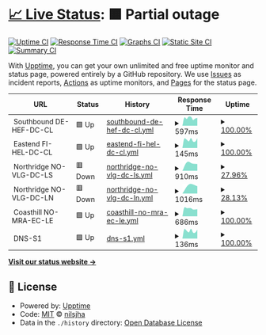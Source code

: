 # [📈 Live Status](https://nilsjha.github.io/upptime-pub): <!--live status--> **🟧 Partial outage**

[![Uptime CI](https://github.com/nilsjha/upptime-pub/workflows/Uptime%20CI/badge.svg)](https://github.com/nilsjha/upptime-pub/actions?query=workflow%3A%22Uptime+CI%22)
[![Response Time CI](https://github.com/nilsjha/upptime-pub/workflows/Response%20Time%20CI/badge.svg)](https://github.com/nilsjha/upptime-pub/actions?query=workflow%3A%22Response+Time+CI%22)
[![Graphs CI](https://github.com/nilsjha/upptime-pub/workflows/Graphs%20CI/badge.svg)](https://github.com/nilsjha/upptime-pub/actions?query=workflow%3A%22Graphs+CI%22)
[![Static Site CI](https://github.com/nilsjha/upptime-pub/workflows/Static%20Site%20CI/badge.svg)](https://github.com/nilsjha/upptime-pub/actions?query=workflow%3A%22Static+Site+CI%22)
[![Summary CI](https://github.com/nilsjha/upptime-pub/workflows/Summary%20CI/badge.svg)](https://github.com/nilsjha/upptime-pub/actions?query=workflow%3A%22Summary+CI%22)

With [Upptime](https://upptime.js.org), you can get your own unlimited and free uptime monitor and status page, powered entirely by a GitHub repository. We use [Issues](https://github.com/nilsjha/upptime-pub/issues) as incident reports, [Actions](https://github.com/nilsjha/upptime-pub/actions) as uptime monitors, and [Pages](https://nilsjha.github.io/upptime-pub) for the status page.

<!--start: status pages-->
<!-- This summary is generated by Upptime (https://github.com/upptime/upptime) -->
<!-- Do not edit this manually, your changes will be overwritten -->
<!-- prettier-ignore -->
| URL | Status | History | Response Time | Uptime |
| --- | ------ | ------- | ------------- | ------ |
| <img alt="" src="https://favicons.githubusercontent.com/null" height="13"> Southbound DE-HEF-DC-CL | 🟩 Up | [southbound-de-hef-dc-cl.yml](https://github.com/nilsjha/upptime-pub/commits/HEAD/history/southbound-de-hef-dc-cl.yml) | <details><summary><img alt="Response time graph" src="./graphs/southbound-de-hef-dc-cl/response-time-week.png" height="20"> 597ms</summary><br><a href="https://nilsjha.github.io/upptime-pub/history/southbound-de-hef-dc-cl"><img alt="Response time 603" src="https://img.shields.io/endpoint?url=https%3A%2F%2Fraw.githubusercontent.com%2Fnilsjha%2Fupptime-pub%2FHEAD%2Fapi%2Fsouthbound-de-hef-dc-cl%2Fresponse-time.json"></a><br><a href="https://nilsjha.github.io/upptime-pub/history/southbound-de-hef-dc-cl"><img alt="24-hour response time 558" src="https://img.shields.io/endpoint?url=https%3A%2F%2Fraw.githubusercontent.com%2Fnilsjha%2Fupptime-pub%2FHEAD%2Fapi%2Fsouthbound-de-hef-dc-cl%2Fresponse-time-day.json"></a><br><a href="https://nilsjha.github.io/upptime-pub/history/southbound-de-hef-dc-cl"><img alt="7-day response time 597" src="https://img.shields.io/endpoint?url=https%3A%2F%2Fraw.githubusercontent.com%2Fnilsjha%2Fupptime-pub%2FHEAD%2Fapi%2Fsouthbound-de-hef-dc-cl%2Fresponse-time-week.json"></a><br><a href="https://nilsjha.github.io/upptime-pub/history/southbound-de-hef-dc-cl"><img alt="30-day response time 640" src="https://img.shields.io/endpoint?url=https%3A%2F%2Fraw.githubusercontent.com%2Fnilsjha%2Fupptime-pub%2FHEAD%2Fapi%2Fsouthbound-de-hef-dc-cl%2Fresponse-time-month.json"></a><br><a href="https://nilsjha.github.io/upptime-pub/history/southbound-de-hef-dc-cl"><img alt="1-year response time 603" src="https://img.shields.io/endpoint?url=https%3A%2F%2Fraw.githubusercontent.com%2Fnilsjha%2Fupptime-pub%2FHEAD%2Fapi%2Fsouthbound-de-hef-dc-cl%2Fresponse-time-year.json"></a></details> | <details><summary><a href="https://nilsjha.github.io/upptime-pub/history/southbound-de-hef-dc-cl">100.00%</a></summary><a href="https://nilsjha.github.io/upptime-pub/history/southbound-de-hef-dc-cl"><img alt="All-time uptime 99.99%" src="https://img.shields.io/endpoint?url=https%3A%2F%2Fraw.githubusercontent.com%2Fnilsjha%2Fupptime-pub%2FHEAD%2Fapi%2Fsouthbound-de-hef-dc-cl%2Fuptime.json"></a><br><a href="https://nilsjha.github.io/upptime-pub/history/southbound-de-hef-dc-cl"><img alt="24-hour uptime 100.00%" src="https://img.shields.io/endpoint?url=https%3A%2F%2Fraw.githubusercontent.com%2Fnilsjha%2Fupptime-pub%2FHEAD%2Fapi%2Fsouthbound-de-hef-dc-cl%2Fuptime-day.json"></a><br><a href="https://nilsjha.github.io/upptime-pub/history/southbound-de-hef-dc-cl"><img alt="7-day uptime 100.00%" src="https://img.shields.io/endpoint?url=https%3A%2F%2Fraw.githubusercontent.com%2Fnilsjha%2Fupptime-pub%2FHEAD%2Fapi%2Fsouthbound-de-hef-dc-cl%2Fuptime-week.json"></a><br><a href="https://nilsjha.github.io/upptime-pub/history/southbound-de-hef-dc-cl"><img alt="30-day uptime 100.00%" src="https://img.shields.io/endpoint?url=https%3A%2F%2Fraw.githubusercontent.com%2Fnilsjha%2Fupptime-pub%2FHEAD%2Fapi%2Fsouthbound-de-hef-dc-cl%2Fuptime-month.json"></a><br><a href="https://nilsjha.github.io/upptime-pub/history/southbound-de-hef-dc-cl"><img alt="1-year uptime 99.99%" src="https://img.shields.io/endpoint?url=https%3A%2F%2Fraw.githubusercontent.com%2Fnilsjha%2Fupptime-pub%2FHEAD%2Fapi%2Fsouthbound-de-hef-dc-cl%2Fuptime-year.json"></a></details>
| <img alt="" src="https://favicons.githubusercontent.com/null" height="13"> Eastend FI-HEL-DC-CL | 🟩 Up | [eastend-fi-hel-dc-cl.yml](https://github.com/nilsjha/upptime-pub/commits/HEAD/history/eastend-fi-hel-dc-cl.yml) | <details><summary><img alt="Response time graph" src="./graphs/eastend-fi-hel-dc-cl/response-time-week.png" height="20"> 145ms</summary><br><a href="https://nilsjha.github.io/upptime-pub/history/eastend-fi-hel-dc-cl"><img alt="Response time 153" src="https://img.shields.io/endpoint?url=https%3A%2F%2Fraw.githubusercontent.com%2Fnilsjha%2Fupptime-pub%2FHEAD%2Fapi%2Feastend-fi-hel-dc-cl%2Fresponse-time.json"></a><br><a href="https://nilsjha.github.io/upptime-pub/history/eastend-fi-hel-dc-cl"><img alt="24-hour response time 154" src="https://img.shields.io/endpoint?url=https%3A%2F%2Fraw.githubusercontent.com%2Fnilsjha%2Fupptime-pub%2FHEAD%2Fapi%2Feastend-fi-hel-dc-cl%2Fresponse-time-day.json"></a><br><a href="https://nilsjha.github.io/upptime-pub/history/eastend-fi-hel-dc-cl"><img alt="7-day response time 145" src="https://img.shields.io/endpoint?url=https%3A%2F%2Fraw.githubusercontent.com%2Fnilsjha%2Fupptime-pub%2FHEAD%2Fapi%2Feastend-fi-hel-dc-cl%2Fresponse-time-week.json"></a><br><a href="https://nilsjha.github.io/upptime-pub/history/eastend-fi-hel-dc-cl"><img alt="30-day response time 155" src="https://img.shields.io/endpoint?url=https%3A%2F%2Fraw.githubusercontent.com%2Fnilsjha%2Fupptime-pub%2FHEAD%2Fapi%2Feastend-fi-hel-dc-cl%2Fresponse-time-month.json"></a><br><a href="https://nilsjha.github.io/upptime-pub/history/eastend-fi-hel-dc-cl"><img alt="1-year response time 153" src="https://img.shields.io/endpoint?url=https%3A%2F%2Fraw.githubusercontent.com%2Fnilsjha%2Fupptime-pub%2FHEAD%2Fapi%2Feastend-fi-hel-dc-cl%2Fresponse-time-year.json"></a></details> | <details><summary><a href="https://nilsjha.github.io/upptime-pub/history/eastend-fi-hel-dc-cl">100.00%</a></summary><a href="https://nilsjha.github.io/upptime-pub/history/eastend-fi-hel-dc-cl"><img alt="All-time uptime 100.00%" src="https://img.shields.io/endpoint?url=https%3A%2F%2Fraw.githubusercontent.com%2Fnilsjha%2Fupptime-pub%2FHEAD%2Fapi%2Feastend-fi-hel-dc-cl%2Fuptime.json"></a><br><a href="https://nilsjha.github.io/upptime-pub/history/eastend-fi-hel-dc-cl"><img alt="24-hour uptime 100.00%" src="https://img.shields.io/endpoint?url=https%3A%2F%2Fraw.githubusercontent.com%2Fnilsjha%2Fupptime-pub%2FHEAD%2Fapi%2Feastend-fi-hel-dc-cl%2Fuptime-day.json"></a><br><a href="https://nilsjha.github.io/upptime-pub/history/eastend-fi-hel-dc-cl"><img alt="7-day uptime 100.00%" src="https://img.shields.io/endpoint?url=https%3A%2F%2Fraw.githubusercontent.com%2Fnilsjha%2Fupptime-pub%2FHEAD%2Fapi%2Feastend-fi-hel-dc-cl%2Fuptime-week.json"></a><br><a href="https://nilsjha.github.io/upptime-pub/history/eastend-fi-hel-dc-cl"><img alt="30-day uptime 100.00%" src="https://img.shields.io/endpoint?url=https%3A%2F%2Fraw.githubusercontent.com%2Fnilsjha%2Fupptime-pub%2FHEAD%2Fapi%2Feastend-fi-hel-dc-cl%2Fuptime-month.json"></a><br><a href="https://nilsjha.github.io/upptime-pub/history/eastend-fi-hel-dc-cl"><img alt="1-year uptime 100.00%" src="https://img.shields.io/endpoint?url=https%3A%2F%2Fraw.githubusercontent.com%2Fnilsjha%2Fupptime-pub%2FHEAD%2Fapi%2Feastend-fi-hel-dc-cl%2Fuptime-year.json"></a></details>
| <img alt="" src="https://favicons.githubusercontent.com/null" height="13"> Northridge NO-VLG-DC-LS | 🟥 Down | [northridge-no-vlg-dc-ls.yml](https://github.com/nilsjha/upptime-pub/commits/HEAD/history/northridge-no-vlg-dc-ls.yml) | <details><summary><img alt="Response time graph" src="./graphs/northridge-no-vlg-dc-ls/response-time-week.png" height="20"> 910ms</summary><br><a href="https://nilsjha.github.io/upptime-pub/history/northridge-no-vlg-dc-ls"><img alt="Response time 1012" src="https://img.shields.io/endpoint?url=https%3A%2F%2Fraw.githubusercontent.com%2Fnilsjha%2Fupptime-pub%2FHEAD%2Fapi%2Fnorthridge-no-vlg-dc-ls%2Fresponse-time.json"></a><br><a href="https://nilsjha.github.io/upptime-pub/history/northridge-no-vlg-dc-ls"><img alt="24-hour response time 0" src="https://img.shields.io/endpoint?url=https%3A%2F%2Fraw.githubusercontent.com%2Fnilsjha%2Fupptime-pub%2FHEAD%2Fapi%2Fnorthridge-no-vlg-dc-ls%2Fresponse-time-day.json"></a><br><a href="https://nilsjha.github.io/upptime-pub/history/northridge-no-vlg-dc-ls"><img alt="7-day response time 910" src="https://img.shields.io/endpoint?url=https%3A%2F%2Fraw.githubusercontent.com%2Fnilsjha%2Fupptime-pub%2FHEAD%2Fapi%2Fnorthridge-no-vlg-dc-ls%2Fresponse-time-week.json"></a><br><a href="https://nilsjha.github.io/upptime-pub/history/northridge-no-vlg-dc-ls"><img alt="30-day response time 943" src="https://img.shields.io/endpoint?url=https%3A%2F%2Fraw.githubusercontent.com%2Fnilsjha%2Fupptime-pub%2FHEAD%2Fapi%2Fnorthridge-no-vlg-dc-ls%2Fresponse-time-month.json"></a><br><a href="https://nilsjha.github.io/upptime-pub/history/northridge-no-vlg-dc-ls"><img alt="1-year response time 1012" src="https://img.shields.io/endpoint?url=https%3A%2F%2Fraw.githubusercontent.com%2Fnilsjha%2Fupptime-pub%2FHEAD%2Fapi%2Fnorthridge-no-vlg-dc-ls%2Fresponse-time-year.json"></a></details> | <details><summary><a href="https://nilsjha.github.io/upptime-pub/history/northridge-no-vlg-dc-ls">27.96%</a></summary><a href="https://nilsjha.github.io/upptime-pub/history/northridge-no-vlg-dc-ls"><img alt="All-time uptime 95.81%" src="https://img.shields.io/endpoint?url=https%3A%2F%2Fraw.githubusercontent.com%2Fnilsjha%2Fupptime-pub%2FHEAD%2Fapi%2Fnorthridge-no-vlg-dc-ls%2Fuptime.json"></a><br><a href="https://nilsjha.github.io/upptime-pub/history/northridge-no-vlg-dc-ls"><img alt="24-hour uptime 0.00%" src="https://img.shields.io/endpoint?url=https%3A%2F%2Fraw.githubusercontent.com%2Fnilsjha%2Fupptime-pub%2FHEAD%2Fapi%2Fnorthridge-no-vlg-dc-ls%2Fuptime-day.json"></a><br><a href="https://nilsjha.github.io/upptime-pub/history/northridge-no-vlg-dc-ls"><img alt="7-day uptime 27.96%" src="https://img.shields.io/endpoint?url=https%3A%2F%2Fraw.githubusercontent.com%2Fnilsjha%2Fupptime-pub%2FHEAD%2Fapi%2Fnorthridge-no-vlg-dc-ls%2Fuptime-week.json"></a><br><a href="https://nilsjha.github.io/upptime-pub/history/northridge-no-vlg-dc-ls"><img alt="30-day uptime 83.42%" src="https://img.shields.io/endpoint?url=https%3A%2F%2Fraw.githubusercontent.com%2Fnilsjha%2Fupptime-pub%2FHEAD%2Fapi%2Fnorthridge-no-vlg-dc-ls%2Fuptime-month.json"></a><br><a href="https://nilsjha.github.io/upptime-pub/history/northridge-no-vlg-dc-ls"><img alt="1-year uptime 95.81%" src="https://img.shields.io/endpoint?url=https%3A%2F%2Fraw.githubusercontent.com%2Fnilsjha%2Fupptime-pub%2FHEAD%2Fapi%2Fnorthridge-no-vlg-dc-ls%2Fuptime-year.json"></a></details>
| <img alt="" src="https://favicons.githubusercontent.com/null" height="13"> Northridge NO-VLG-DC-LN | 🟥 Down | [northridge-no-vlg-dc-ln.yml](https://github.com/nilsjha/upptime-pub/commits/HEAD/history/northridge-no-vlg-dc-ln.yml) | <details><summary><img alt="Response time graph" src="./graphs/northridge-no-vlg-dc-ln/response-time-week.png" height="20"> 1016ms</summary><br><a href="https://nilsjha.github.io/upptime-pub/history/northridge-no-vlg-dc-ln"><img alt="Response time 976" src="https://img.shields.io/endpoint?url=https%3A%2F%2Fraw.githubusercontent.com%2Fnilsjha%2Fupptime-pub%2FHEAD%2Fapi%2Fnorthridge-no-vlg-dc-ln%2Fresponse-time.json"></a><br><a href="https://nilsjha.github.io/upptime-pub/history/northridge-no-vlg-dc-ln"><img alt="24-hour response time 0" src="https://img.shields.io/endpoint?url=https%3A%2F%2Fraw.githubusercontent.com%2Fnilsjha%2Fupptime-pub%2FHEAD%2Fapi%2Fnorthridge-no-vlg-dc-ln%2Fresponse-time-day.json"></a><br><a href="https://nilsjha.github.io/upptime-pub/history/northridge-no-vlg-dc-ln"><img alt="7-day response time 1016" src="https://img.shields.io/endpoint?url=https%3A%2F%2Fraw.githubusercontent.com%2Fnilsjha%2Fupptime-pub%2FHEAD%2Fapi%2Fnorthridge-no-vlg-dc-ln%2Fresponse-time-week.json"></a><br><a href="https://nilsjha.github.io/upptime-pub/history/northridge-no-vlg-dc-ln"><img alt="30-day response time 1027" src="https://img.shields.io/endpoint?url=https%3A%2F%2Fraw.githubusercontent.com%2Fnilsjha%2Fupptime-pub%2FHEAD%2Fapi%2Fnorthridge-no-vlg-dc-ln%2Fresponse-time-month.json"></a><br><a href="https://nilsjha.github.io/upptime-pub/history/northridge-no-vlg-dc-ln"><img alt="1-year response time 976" src="https://img.shields.io/endpoint?url=https%3A%2F%2Fraw.githubusercontent.com%2Fnilsjha%2Fupptime-pub%2FHEAD%2Fapi%2Fnorthridge-no-vlg-dc-ln%2Fresponse-time-year.json"></a></details> | <details><summary><a href="https://nilsjha.github.io/upptime-pub/history/northridge-no-vlg-dc-ln">28.13%</a></summary><a href="https://nilsjha.github.io/upptime-pub/history/northridge-no-vlg-dc-ln"><img alt="All-time uptime 95.82%" src="https://img.shields.io/endpoint?url=https%3A%2F%2Fraw.githubusercontent.com%2Fnilsjha%2Fupptime-pub%2FHEAD%2Fapi%2Fnorthridge-no-vlg-dc-ln%2Fuptime.json"></a><br><a href="https://nilsjha.github.io/upptime-pub/history/northridge-no-vlg-dc-ln"><img alt="24-hour uptime 0.00%" src="https://img.shields.io/endpoint?url=https%3A%2F%2Fraw.githubusercontent.com%2Fnilsjha%2Fupptime-pub%2FHEAD%2Fapi%2Fnorthridge-no-vlg-dc-ln%2Fuptime-day.json"></a><br><a href="https://nilsjha.github.io/upptime-pub/history/northridge-no-vlg-dc-ln"><img alt="7-day uptime 28.13%" src="https://img.shields.io/endpoint?url=https%3A%2F%2Fraw.githubusercontent.com%2Fnilsjha%2Fupptime-pub%2FHEAD%2Fapi%2Fnorthridge-no-vlg-dc-ln%2Fuptime-week.json"></a><br><a href="https://nilsjha.github.io/upptime-pub/history/northridge-no-vlg-dc-ln"><img alt="30-day uptime 83.46%" src="https://img.shields.io/endpoint?url=https%3A%2F%2Fraw.githubusercontent.com%2Fnilsjha%2Fupptime-pub%2FHEAD%2Fapi%2Fnorthridge-no-vlg-dc-ln%2Fuptime-month.json"></a><br><a href="https://nilsjha.github.io/upptime-pub/history/northridge-no-vlg-dc-ln"><img alt="1-year uptime 95.82%" src="https://img.shields.io/endpoint?url=https%3A%2F%2Fraw.githubusercontent.com%2Fnilsjha%2Fupptime-pub%2FHEAD%2Fapi%2Fnorthridge-no-vlg-dc-ln%2Fuptime-year.json"></a></details>
| <img alt="" src="https://favicons.githubusercontent.com/null" height="13"> Coasthill NO-MRA-EC-LE | 🟩 Up | [coasthill-no-mra-ec-le.yml](https://github.com/nilsjha/upptime-pub/commits/HEAD/history/coasthill-no-mra-ec-le.yml) | <details><summary><img alt="Response time graph" src="./graphs/coasthill-no-mra-ec-le/response-time-week.png" height="20"> 686ms</summary><br><a href="https://nilsjha.github.io/upptime-pub/history/coasthill-no-mra-ec-le"><img alt="Response time 831" src="https://img.shields.io/endpoint?url=https%3A%2F%2Fraw.githubusercontent.com%2Fnilsjha%2Fupptime-pub%2FHEAD%2Fapi%2Fcoasthill-no-mra-ec-le%2Fresponse-time.json"></a><br><a href="https://nilsjha.github.io/upptime-pub/history/coasthill-no-mra-ec-le"><img alt="24-hour response time 634" src="https://img.shields.io/endpoint?url=https%3A%2F%2Fraw.githubusercontent.com%2Fnilsjha%2Fupptime-pub%2FHEAD%2Fapi%2Fcoasthill-no-mra-ec-le%2Fresponse-time-day.json"></a><br><a href="https://nilsjha.github.io/upptime-pub/history/coasthill-no-mra-ec-le"><img alt="7-day response time 686" src="https://img.shields.io/endpoint?url=https%3A%2F%2Fraw.githubusercontent.com%2Fnilsjha%2Fupptime-pub%2FHEAD%2Fapi%2Fcoasthill-no-mra-ec-le%2Fresponse-time-week.json"></a><br><a href="https://nilsjha.github.io/upptime-pub/history/coasthill-no-mra-ec-le"><img alt="30-day response time 796" src="https://img.shields.io/endpoint?url=https%3A%2F%2Fraw.githubusercontent.com%2Fnilsjha%2Fupptime-pub%2FHEAD%2Fapi%2Fcoasthill-no-mra-ec-le%2Fresponse-time-month.json"></a><br><a href="https://nilsjha.github.io/upptime-pub/history/coasthill-no-mra-ec-le"><img alt="1-year response time 831" src="https://img.shields.io/endpoint?url=https%3A%2F%2Fraw.githubusercontent.com%2Fnilsjha%2Fupptime-pub%2FHEAD%2Fapi%2Fcoasthill-no-mra-ec-le%2Fresponse-time-year.json"></a></details> | <details><summary><a href="https://nilsjha.github.io/upptime-pub/history/coasthill-no-mra-ec-le">100.00%</a></summary><a href="https://nilsjha.github.io/upptime-pub/history/coasthill-no-mra-ec-le"><img alt="All-time uptime 99.67%" src="https://img.shields.io/endpoint?url=https%3A%2F%2Fraw.githubusercontent.com%2Fnilsjha%2Fupptime-pub%2FHEAD%2Fapi%2Fcoasthill-no-mra-ec-le%2Fuptime.json"></a><br><a href="https://nilsjha.github.io/upptime-pub/history/coasthill-no-mra-ec-le"><img alt="24-hour uptime 100.00%" src="https://img.shields.io/endpoint?url=https%3A%2F%2Fraw.githubusercontent.com%2Fnilsjha%2Fupptime-pub%2FHEAD%2Fapi%2Fcoasthill-no-mra-ec-le%2Fuptime-day.json"></a><br><a href="https://nilsjha.github.io/upptime-pub/history/coasthill-no-mra-ec-le"><img alt="7-day uptime 100.00%" src="https://img.shields.io/endpoint?url=https%3A%2F%2Fraw.githubusercontent.com%2Fnilsjha%2Fupptime-pub%2FHEAD%2Fapi%2Fcoasthill-no-mra-ec-le%2Fuptime-week.json"></a><br><a href="https://nilsjha.github.io/upptime-pub/history/coasthill-no-mra-ec-le"><img alt="30-day uptime 99.62%" src="https://img.shields.io/endpoint?url=https%3A%2F%2Fraw.githubusercontent.com%2Fnilsjha%2Fupptime-pub%2FHEAD%2Fapi%2Fcoasthill-no-mra-ec-le%2Fuptime-month.json"></a><br><a href="https://nilsjha.github.io/upptime-pub/history/coasthill-no-mra-ec-le"><img alt="1-year uptime 99.67%" src="https://img.shields.io/endpoint?url=https%3A%2F%2Fraw.githubusercontent.com%2Fnilsjha%2Fupptime-pub%2FHEAD%2Fapi%2Fcoasthill-no-mra-ec-le%2Fuptime-year.json"></a></details>
| <img alt="" src="https://favicons.githubusercontent.com/null" height="13"> DNS-S1 | 🟩 Up | [dns-s1.yml](https://github.com/nilsjha/upptime-pub/commits/HEAD/history/dns-s1.yml) | <details><summary><img alt="Response time graph" src="./graphs/dns-s1/response-time-week.png" height="20"> 136ms</summary><br><a href="https://nilsjha.github.io/upptime-pub/history/dns-s1"><img alt="Response time 145" src="https://img.shields.io/endpoint?url=https%3A%2F%2Fraw.githubusercontent.com%2Fnilsjha%2Fupptime-pub%2FHEAD%2Fapi%2Fdns-s1%2Fresponse-time.json"></a><br><a href="https://nilsjha.github.io/upptime-pub/history/dns-s1"><img alt="24-hour response time 135" src="https://img.shields.io/endpoint?url=https%3A%2F%2Fraw.githubusercontent.com%2Fnilsjha%2Fupptime-pub%2FHEAD%2Fapi%2Fdns-s1%2Fresponse-time-day.json"></a><br><a href="https://nilsjha.github.io/upptime-pub/history/dns-s1"><img alt="7-day response time 136" src="https://img.shields.io/endpoint?url=https%3A%2F%2Fraw.githubusercontent.com%2Fnilsjha%2Fupptime-pub%2FHEAD%2Fapi%2Fdns-s1%2Fresponse-time-week.json"></a><br><a href="https://nilsjha.github.io/upptime-pub/history/dns-s1"><img alt="30-day response time 148" src="https://img.shields.io/endpoint?url=https%3A%2F%2Fraw.githubusercontent.com%2Fnilsjha%2Fupptime-pub%2FHEAD%2Fapi%2Fdns-s1%2Fresponse-time-month.json"></a><br><a href="https://nilsjha.github.io/upptime-pub/history/dns-s1"><img alt="1-year response time 145" src="https://img.shields.io/endpoint?url=https%3A%2F%2Fraw.githubusercontent.com%2Fnilsjha%2Fupptime-pub%2FHEAD%2Fapi%2Fdns-s1%2Fresponse-time-year.json"></a></details> | <details><summary><a href="https://nilsjha.github.io/upptime-pub/history/dns-s1">100.00%</a></summary><a href="https://nilsjha.github.io/upptime-pub/history/dns-s1"><img alt="All-time uptime 100.00%" src="https://img.shields.io/endpoint?url=https%3A%2F%2Fraw.githubusercontent.com%2Fnilsjha%2Fupptime-pub%2FHEAD%2Fapi%2Fdns-s1%2Fuptime.json"></a><br><a href="https://nilsjha.github.io/upptime-pub/history/dns-s1"><img alt="24-hour uptime 100.00%" src="https://img.shields.io/endpoint?url=https%3A%2F%2Fraw.githubusercontent.com%2Fnilsjha%2Fupptime-pub%2FHEAD%2Fapi%2Fdns-s1%2Fuptime-day.json"></a><br><a href="https://nilsjha.github.io/upptime-pub/history/dns-s1"><img alt="7-day uptime 100.00%" src="https://img.shields.io/endpoint?url=https%3A%2F%2Fraw.githubusercontent.com%2Fnilsjha%2Fupptime-pub%2FHEAD%2Fapi%2Fdns-s1%2Fuptime-week.json"></a><br><a href="https://nilsjha.github.io/upptime-pub/history/dns-s1"><img alt="30-day uptime 100.00%" src="https://img.shields.io/endpoint?url=https%3A%2F%2Fraw.githubusercontent.com%2Fnilsjha%2Fupptime-pub%2FHEAD%2Fapi%2Fdns-s1%2Fuptime-month.json"></a><br><a href="https://nilsjha.github.io/upptime-pub/history/dns-s1"><img alt="1-year uptime 100.00%" src="https://img.shields.io/endpoint?url=https%3A%2F%2Fraw.githubusercontent.com%2Fnilsjha%2Fupptime-pub%2FHEAD%2Fapi%2Fdns-s1%2Fuptime-year.json"></a></details>

<!--end: status pages-->

[**Visit our status website →**](https://nilsjha.github.io/upptime-pub)

## 📄 License

- Powered by: [Upptime](https://github.com/upptime/upptime)
- Code: [MIT](./LICENSE) © [nilsjha](https://nilsjha.github.io/upptime-pub)
- Data in the `./history` directory: [Open Database License](https://opendatacommons.org/licenses/odbl/1-0/)
